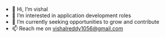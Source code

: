 - 👋 Hi, I’m vishal 
- 👀 I’m interested in application development roles
- 🌱 I’m currently seeking opportunities to grow and contribute
- 📫 Reach me on vishalreddy1056@gmail.com

<!---
vishalpalla2000/vishalpalla2000 is a ✨ special ✨ repository because its `README.md` (this file) appears on your GitHub profile.
You can click the Preview link to take a look at your changes.
--->
